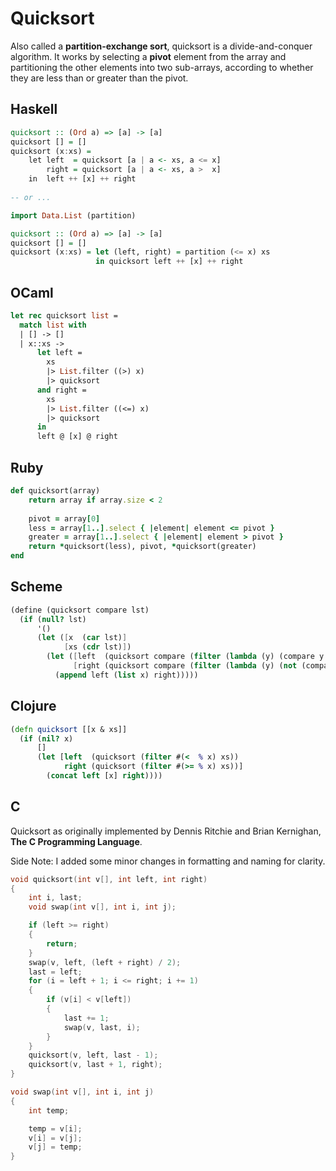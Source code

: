 # Quicksort

Also called a **partition-exchange sort**, quicksort is a divide-and-conquer algorithm. 
It works by selecting a **pivot** element from the array and partitioning the other elements 
into two sub-arrays, according to whether they are less than or greater than the pivot.

## Haskell

```haskell
quicksort :: (Ord a) => [a] -> [a]    
quicksort [] = []    
quicksort (x:xs) =     
    let left  = quicksort [a | a <- xs, a <= x]  
        right = quicksort [a | a <- xs, a >  x]   
    in  left ++ [x] ++ right 
    
-- or ...

import Data.List (partition)

quicksort :: (Ord a) => [a] -> [a]    
quicksort [] = []
quicksort (x:xs) = let (left, right) = partition (<= x) xs
                   in quicksort left ++ [x] ++ right
```

## OCaml

```ocaml
let rec quicksort list =
  match list with
  | [] -> []
  | x::xs -> 
      let left = 
        xs 
        |> List.filter ((>) x) 
        |> quicksort
      and right = 
        xs 
        |> List.filter ((<=) x) 
        |> quicksort
      in 
      left @ [x] @ right
```

## Ruby

```ruby
def quicksort(array)
    return array if array.size < 2
  
    pivot = array[0]
    less = array[1..].select { |element| element <= pivot }
    greater = array[1..].select { |element| element > pivot }
    return *quicksort(less), pivot, *quicksort(greater)
end
```

## Scheme

```scheme
(define (quicksort compare lst)
  (if (null? lst)
      '()
      (let ([x  (car lst)]
            [xs (cdr lst)])
        (let ([left  (quicksort compare (filter (lambda (y) (compare y x)) xs))]
              [right (quicksort compare (filter (lambda (y) (not (compare y x))) xs))])
          (append left (list x) right)))))
```

## Clojure

```clojure
(defn quicksort [[x & xs]]
  (if (nil? x)
      []
      (let [left  (quicksort (filter #(<  % x) xs))
            right (quicksort (filter #(>= % x) xs))]
        (concat left [x] right))))
```

## C

Quicksort as originally implemented by Dennis Ritchie and Brian Kernighan, **The C Programming Language**.

Side Note: I added some minor changes in formatting and naming for clarity.

```c
void quicksort(int v[], int left, int right)
{
    int i, last;
    void swap(int v[], int i, int j);

    if (left >= right)
    {
        return;
    }
    swap(v, left, (left + right) / 2);
    last = left;
    for (i = left + 1; i <= right; i += 1)
    {
        if (v[i] < v[left])
        {
            last += 1;
            swap(v, last, i);
        }
    }
    quicksort(v, left, last - 1);
    quicksort(v, last + 1, right);
}

void swap(int v[], int i, int j)
{
    int temp;

    temp = v[i];
    v[i] = v[j];
    v[j] = temp;
}
```
